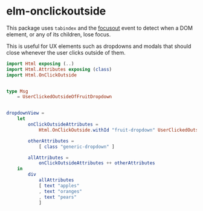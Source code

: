 # elm-onclickoutside

This package uses `tabindex` and the
[focusout](https://developer.mozilla.org/en-US/docs/Web/Events/focusout)
event to detect when a DOM element, or any of its children, lose focus.

This is useful for UX elements such as dropdowns and modals that should close
whenever the user clicks outside of them.

```elm
import Html exposing (..)
import Html.Attributes exposing (class)
import Html.OnClickOutside


type Msg
    = UserClickedOutsideOfFruitDropdown


dropdownView =
    let
        onClickOutsideAttributes =
            Html.OnClickOutside.withId "fruit-dropdown" UserClickedOutsideOfFruitDropdown

        otherAttributes =
            [ class "generic-dropdown" ]

        allAttributes =
            onClickOutsideAttributes ++ otherAttributes
    in
        div
            allAttributes
            [ text "apples"
            , text "oranges"
            , text "pears"
            ]
```
